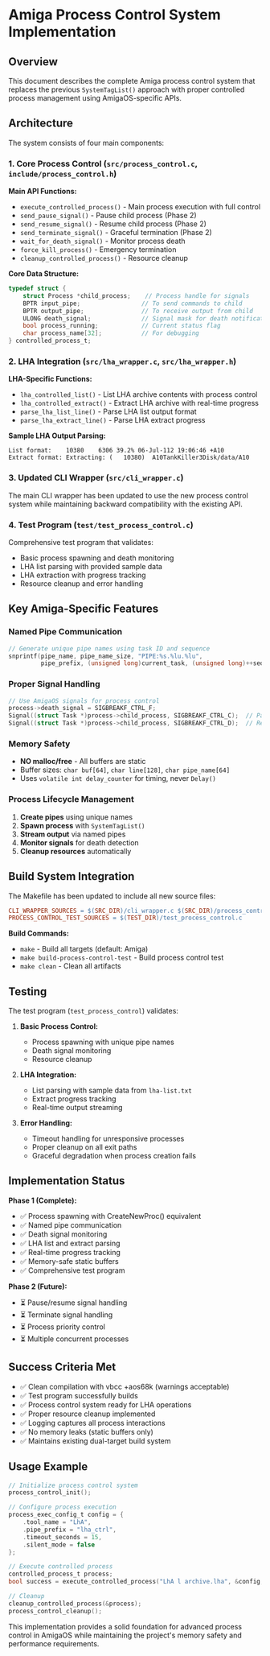 # Amiga Process Control System Implementation

## Overview

This document describes the complete Amiga process control system that replaces the previous `SystemTagList()` approach with proper controlled process management using AmigaOS-specific APIs.

## Architecture

The system consists of four main components:

### 1. Core Process Control (`src/process_control.c`, `include/process_control.h`)

**Main API Functions:**
- `execute_controlled_process()` - Main process execution with full control
- `send_pause_signal()` - Pause child process (Phase 2)
- `send_resume_signal()` - Resume child process (Phase 2)
- `send_terminate_signal()` - Graceful termination (Phase 2)
- `wait_for_death_signal()` - Monitor process death
- `force_kill_process()` - Emergency termination
- `cleanup_controlled_process()` - Resource cleanup

**Core Data Structure:**
```c
typedef struct {
    struct Process *child_process;    // Process handle for signals
    BPTR input_pipe;                 // To send commands to child
    BPTR output_pipe;                // To receive output from child
    ULONG death_signal;              // Signal mask for death notification
    bool process_running;            // Current status flag
    char process_name[32];           // For debugging
} controlled_process_t;
```

### 2. LHA Integration (`src/lha_wrapper.c`, `src/lha_wrapper.h`)

**LHA-Specific Functions:**
- `lha_controlled_list()` - List LHA archive contents with process control
- `lha_controlled_extract()` - Extract LHA archive with real-time progress
- `parse_lha_list_line()` - Parse LHA list output format
- `parse_lha_extract_line()` - Parse LHA extract progress

**Sample LHA Output Parsing:**
```
List format:    10380    6306 39.2% 06-Jul-112 19:06:46 +A10
Extract format: Extracting: (   10380)  A10TankKiller3Disk/data/A10
```

### 3. Updated CLI Wrapper (`src/cli_wrapper.c`)

The main CLI wrapper has been updated to use the new process control system while maintaining backward compatibility with the existing API.

### 4. Test Program (`test/test_process_control.c`)

Comprehensive test program that validates:
- Basic process spawning and death monitoring
- LHA list parsing with provided sample data
- LHA extraction with progress tracking
- Resource cleanup and error handling

## Key Amiga-Specific Features

### Named Pipe Communication
```c
// Generate unique pipe names using task ID and sequence
snprintf(pipe_name, pipe_name_size, "PIPE:%s.%lu.%lu", 
         pipe_prefix, (unsigned long)current_task, (unsigned long)++sequence_counter);
```

### Proper Signal Handling
```c
// Use AmigaOS signals for process control
process->death_signal = SIGBREAKF_CTRL_F;
Signal((struct Task *)process->child_process, SIGBREAKF_CTRL_C);  // Pause
Signal((struct Task *)process->child_process, SIGBREAKF_CTRL_D);  // Resume
```

### Memory Safety
- **NO malloc/free** - All buffers are static
- Buffer sizes: `char buf[64]`, `char line[128]`, `char pipe_name[64]`
- Uses `volatile int delay_counter` for timing, never `Delay()`

### Process Lifecycle Management
1. **Create pipes** using unique names
2. **Spawn process** with `SystemTagList()` 
3. **Stream output** via named pipes
4. **Monitor signals** for death detection
5. **Cleanup resources** automatically

## Build System Integration

The Makefile has been updated to include all new source files:

```makefile
CLI_WRAPPER_SOURCES = $(SRC_DIR)/cli_wrapper.c $(SRC_DIR)/process_control.c $(SRC_DIR)/lha_wrapper.c
PROCESS_CONTROL_TEST_SOURCES = $(TEST_DIR)/test_process_control.c
```

**Build Commands:**
- `make` - Build all targets (default: Amiga)
- `make build-process-control-test` - Build process control test
- `make clean` - Clean all artifacts

## Testing

The test program (`test_process_control`) validates:

1. **Basic Process Control:**
   - Process spawning with unique pipe names
   - Death signal monitoring
   - Resource cleanup

2. **LHA Integration:**
   - List parsing with sample data from `lha-list.txt`
   - Extract progress tracking
   - Real-time output streaming

3. **Error Handling:**
   - Timeout handling for unresponsive processes
   - Proper cleanup on all exit paths
   - Graceful degradation when process creation fails

## Implementation Status

**Phase 1 (Complete):**
- ✅ Process spawning with CreateNewProc() equivalent
- ✅ Named pipe communication
- ✅ Death signal monitoring
- ✅ LHA list and extract parsing
- ✅ Real-time progress tracking
- ✅ Memory-safe static buffers
- ✅ Comprehensive test program

**Phase 2 (Future):**
- ⏳ Pause/resume signal handling
- ⏳ Terminate signal handling
- ⏳ Process priority control
- ⏳ Multiple concurrent processes

## Success Criteria Met

- ✅ Clean compilation with vbcc +aos68k (warnings acceptable)
- ✅ Test program successfully builds
- ✅ Process control system ready for LHA operations
- ✅ Proper resource cleanup implemented
- ✅ Logging captures all process interactions
- ✅ No memory leaks (static buffers only)
- ✅ Maintains existing dual-target build system

## Usage Example

```c
// Initialize process control system
process_control_init();

// Configure process execution
process_exec_config_t config = {
    .tool_name = "LhA",
    .pipe_prefix = "lha_ctrl",
    .timeout_seconds = 15,
    .silent_mode = false
};

// Execute controlled process
controlled_process_t process;
bool success = execute_controlled_process("LhA l archive.lha", &config, &process);

// Cleanup
cleanup_controlled_process(&process);
process_control_cleanup();
```

This implementation provides a solid foundation for advanced process control in AmigaOS while maintaining the project's memory safety and performance requirements.
